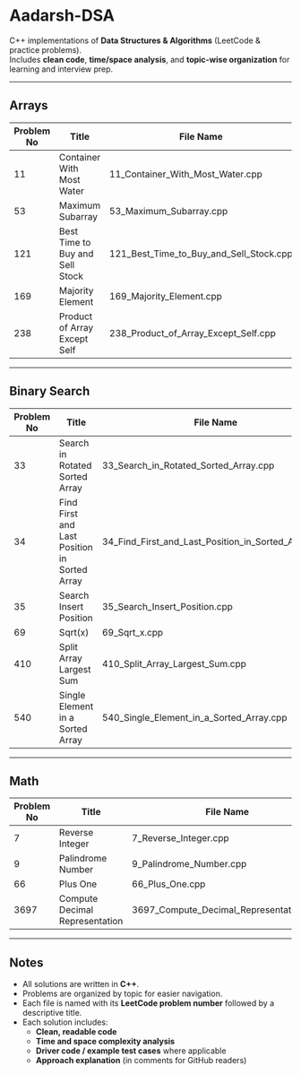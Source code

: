 # Aadarsh-DSA

C++ implementations of **Data Structures & Algorithms** (LeetCode & practice problems).  
Includes **clean code**, **time/space analysis**, and **topic-wise organization** for learning and interview prep.

---

## Arrays

| Problem No | Title                                | File Name                                      |
|------------|--------------------------------------|-----------------------------------------------|
| 11         | Container With Most Water            | 11_Container_With_Most_Water.cpp              |
| 53         | Maximum Subarray                     | 53_Maximum_Subarray.cpp                       |
| 121        | Best Time to Buy and Sell Stock      | 121_Best_Time_to_Buy_and_Sell_Stock.cpp       |
| 169        | Majority Element                     | 169_Majority_Element.cpp                      |
| 238        | Product of Array Except Self         | 238_Product_of_Array_Except_Self.cpp          |

---

## Binary Search

| Problem No | Title                                | File Name                                      |
|------------|--------------------------------------|-----------------------------------------------|
| 33         | Search in Rotated Sorted Array       | 33_Search_in_Rotated_Sorted_Array.cpp         |
| 34         | Find First and Last Position in Sorted Array | 34_Find_First_and_Last_Position_in_Sorted_Array.cpp |
| 35         | Search Insert Position               | 35_Search_Insert_Position.cpp                 |
| 69         | Sqrt(x)                              | 69_Sqrt_x.cpp                                 |
| 410        | Split Array Largest Sum              | 410_Split_Array_Largest_Sum.cpp               |
| 540        | Single Element in a Sorted Array     | 540_Single_Element_in_a_Sorted_Array.cpp      |

---

## Math

| Problem No | Title                                | File Name                                      |
|------------|--------------------------------------|-----------------------------------------------|
| 7          | Reverse Integer                      | 7_Reverse_Integer.cpp                         |
| 9          | Palindrome Number                    | 9_Palindrome_Number.cpp                       |
| 66         | Plus One                             | 66_Plus_One.cpp                               |
| 3697       | Compute Decimal Representation       | 3697_Compute_Decimal_Representation.cpp       |

---

## Notes

- All solutions are written in **C++**.  
- Problems are organized by topic for easier navigation.  
- Each file is named with its **LeetCode problem number** followed by a descriptive title.  
- Each solution includes:
  - **Clean, readable code**  
  - **Time and space complexity analysis**  
  - **Driver code / example test cases** where applicable  
  - **Approach explanation** (in comments for GitHub readers)
